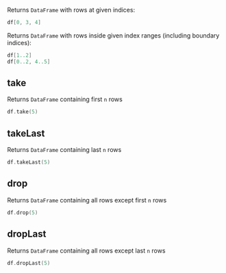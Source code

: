 [//]: # (title: Slice rows)

<!---IMPORT org.jetbrains.kotlinx.dataframe.samples.api.Access-->

Returns `DataFrame` with rows at given indices:

<!---FUN getSeveralRowsByIndices-->

```kotlin
df[0, 3, 4]
```

<!---END-->

Returns `DataFrame` with rows inside given index ranges (including boundary indices):

<!---FUN getSeveralRowsByRanges-->

```kotlin
df[1..2]
df[0..2, 4..5]
```

<!---END-->

## take

Returns `DataFrame` containing first `n` rows

<!---FUN take-->

```kotlin
df.take(5)
```

<!---END-->

## takeLast

Returns `DataFrame` containing last `n` rows

<!---FUN takeLast-->

```kotlin
df.takeLast(5)
```

<!---END-->

## drop

Returns `DataFrame` containing all rows except first `n` rows

<!---FUN drop-->

```kotlin
df.drop(5)
```

<!---END-->

## dropLast

Returns `DataFrame` containing all rows except last `n` rows

<!---FUN dropLast-->

```kotlin
df.dropLast(5)
```

<!---END-->
